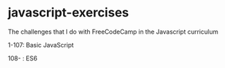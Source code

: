 # javascript-exercises
The challenges that I do with FreeCodeCamp in the Javascript curriculum

1-107: Basic JavaScript

108- : ES6
